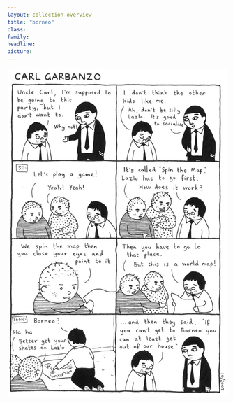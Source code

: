 ```yaml
---
layout: collection-overview
title: "borneo"
class:	
family:
headline:
picture:
---
```


![borneo](/assets/img/garbanzo/2007/borneo-900w.jpg)
